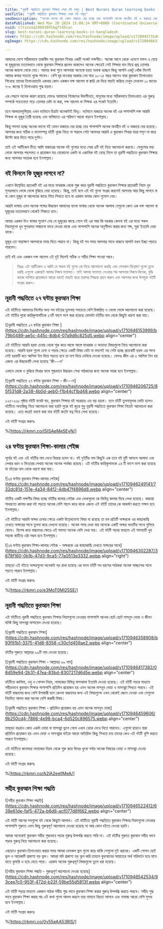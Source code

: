 ```yaml
---
title: "নূরানী পদ্ধতিতে কুরআন শিক্ষার সেরা বই সমূহ | Best Nurani Quran learning books in Bangladesh?"
seoTitle: "নূরানী পদ্ধতিতে কুরআন শিক্ষার সেরা বই সমূহ"
seoDescription: "অনেক ভালো বই যেমন বাজারে বের হচ্ছে তার পাশাপাশি অনেক মানহীন বই ও বাজারে বের হয়েছে। আপনার জন্য সঠিক ও মানসম্পন্ন বই টি খুজে নিতে না পারলে সেটা আপনার আরবি..."
datePublished: Wed Mar 20 2024 15:08:34 GMT+0000 (Coordinated Universal Time)
cuid: cltzxusql000309lbg7t45cac
slug: best-nurani-quran-learning-books-in-bangladesh
cover: https://cdn.hashnode.com/res/hashnode/image/upload/v1710945731488/bf01e7d1-77ce-4c64-93b2-b11488220e0e.webp
ogImage: https://cdn.hashnode.com/res/hashnode/image/upload/v1710946631495/ca1aee83-06d7-41db-a73a-295aeeca435b.webp

---
```


আমদের দেশে সঠিকভাবে তাজবীদ সহ কুরআন শিখার একটি সংকট লক্ষনীয়। অনেক আগে থেকে এদেশে মক্তব এ যেয়ে বা হুজুরদের তত্যাবধানে থেকে কুরআন শিক্ষার প্রচলন থাকলেও অনেক ক্ষেত্রেই সেই শিক্ষার মান নিয়ে প্রশ্ন তোলার অনেক জায়গা থেকে যেত। আমার কথা শুনে আপনারা অনেকে হয়ত অবাক হচ্ছেন কিন্তু আপনি একটু খোঁজ নিলেই আমার কথার সত্যতা খুজে পাবেন। বেশি দূর যাওয়ার দরকার নেয় মাত্র ১০-১৫ বছর আগেও যারা কুরআন তিলাওয়াত শিখেছে তাদের তিলাওয়াতটা একবার কোন একজন দক্ষ আলেম বা ক্বারি কে দিয়ে যাচাই করিয়ে দেখুন দেখবেন ১০ জনের ৭-৮ জনের ই তিলাওয়াত শুদ্ধ হয়না।

এর পেছনে অনেক কারণ রয়েছে যেমনঃ আমাদের নিজেদের উদাসীনতা, মানুষের মধ্যে সঠিকভাবে তিলাওয়াত এর গুরুত্ব সম্পর্কে সচেতনতা গড়ে তোলার চেষ্টা না করা, দক্ষ আলেম বা শিক্ষক এর সংকট ইত্যাদি।

তবে আলহামদুলিল্লাহ এখন বর্তমানে চিত্রটা অনেকটাই ভিন্ন। বর্তমানে বাজারে অনেক বই এর পাশাপাশি দক্ষ আরবি শিক্ষক বা হুজুর তৈরী হয়েছে এবং ভবিষ্যতে এর পরিমাণ আরো বাড়বে ইনশাল্লাহ।

কিন্তু সমস্যা হচ্ছে অনেক ভালো বই যেমন বাজারে বের হচ্ছে তার পাশাপাশি অনেক মানহীন বই ও বাজারে বের হয়েছে। আপনার জন্য সঠিক ও মানসম্পন্ন বইটি খুজে নিতে না পারলে সেটা আপনার আরবি ও কুরআন শিখার যাত্রা মসৃণ না করে ঊল্টো করে দিতে পারে দুর্গম।

তাই এই আর্টিকেল টিতে আমি বাজারের অনেক বই গুলোর মধ্যে সেরা ৪টি বই নিয়ে আলোচনা করবো। যেগুলোর মধ্য থেকে আপনার পছন্দমত ও প্রয়োজন মত যেকোনো একটা বা একাধিক বই বেছে নিলে তা নূরানী পদ্ধতিতে কুরআন শিক্ষার জন্য আপনার সহায়ক হবে ইনশাল্লাহ।

## বই কিনলে কি হুজুর লাগবে না?

এখানে ঊল্লেখিত প্রত্যকটি বই এর মধ্যে মাখরাজ থেকে শুরু করে নূরানী পদ্ধতিতে কুরআন শিক্ষার প্রত্যকটি নিয়ম খুব সুন্দরভাবে ভেঙ্গে ভেঙ্গে বুঝিয়ে দেয়া হয়েছে। কিন্তু, তাই বলে এই বই গুলো সংগ্রহ করলেই আপনার আর কিছু লাগবে না বা কোন হুজুর বা আলেমের কাছে গিয়ে শিখতে হবে না এরকম ভাবার কোন সুযোগ নেয়।

আরবি ভাষায় এমন অনেক শব্দের ঊচ্চারন আমাদের বাংলা ভাষার থেকে অনেক আলাদা যেগুলো কোন এক দক্ষ আলেম বা হুজুরের তত্যাবধানে থেকেই শিকতে হবে।

আবার এরকম টাও ভাবার সুযোগ নেয় যে হুজুরের কাছে গেলে বই এর আর কি দরকার কেননা বই এর মধ্যে সকল নিয়মগুলো খুব সুন্দরমত সাজানো ভাবে দেওয়া থাকে এবং পাশাপাশি অনেক অনুশীলন করার জন্য শব্দ, সুরা ইত্যাদি দেয়া থাকে।

হুজুর তো সারাক্ষাণ আপনাকে সময় দিতে পারবে না। কিন্তু বই সব সময় আপনার সাথে থাকবে আপনি যখন ইচ্ছা পড়তে পারবেন।

তাই বই এবং একজন দক্ষ আলেম এই দুই মিলেই সঠিক ও সহীহ শিক্ষা পাওয়া সম্ভব।

> বিঃদ্রঃ এই আর্টিকেল এ আমি যে সকল বই গুলো কে নিয়ে আলোচনা করছি এবং যেসকল বিশ্লেষণ গুলো তুলে ধরছি এগুলো একান্তই আমার নিজস্ব মতামত। তাই আমার মতামত নেওয়ার পর আপনার নিজস্ব বিবেক, বুদ্ধি কাজে লাগিয়ে প্রয়োজনে আরো যাচাই বাছাই করে তারপর সিদ্ধান্ত গ্রহন করুন এবং আপনার জন্য উপযুক্ত বইটি সংগ্রহ করুন।

## নূরানী পদ্ধতিতে ২৭ ঘন্টায় কুরআন শিক্ষা

এই বইটিতে আমাদের লিস্টের অন্য সব বইয়ের তুলনায় সবচেয়ে বেশি বিস্তারিত ও ভেঙ্গে ভেঙ্গে আলোচনা করা হয়েছে। এই বইটির পুরো কারিকুলামটিকে ২৭টি ভাগে ভাগ করা হয়েছে যেমনটা বইটির নাম থেকে কিছুটা ধারণা করা যায়।

![নূরানী পদ্ধতিতে ২৭ ঘন্টায় কুরআন শিক্ষা ](https://cdn.hashnode.com/res/hashnode/image/upload/v1710946153999/b79b0489-ae5c-445c-8db4-07a9d6c825d5.webp align="center")

এই বইটিতে আরবি হরফ চেনার থেকে শুরু করে আস্তে আস্তে মাখরাজ ও অন্যান্য বিষয়গুলো নিয়ে আলোচনা করা হয়েছে। আরবি হরফ গুলো চেনা ও পড়ার ক্ষেত্রে একটি বিষয় যেটা না বললেই নয় সেটা হচ্ছে প্রত্যকটি হরফ এর সাথে সেই হরফটি কত আলিফ টান দিয়ে পড়তে হবে তা দাগ দিয়ে দেখিয়ে দেওয়া হয়েছে। যেমনঃ জীম এর ৩ আলিফ টান হয় এজন্য এর ঊচ্চারনটি লেখা হয়েছে 'জী---ম'

এভাবে ভেঙ্গে ও বুঝিয়ে লিখার ফলে শুদ্ধভাবে উচ্চারন শেখা পাঠকদের জন্য অনেক সহজ হবে ইনশাল্লাহ।

![নূরানী পদ্ধতিতে ২৭ ঘন্টায় কুরআন শিক্ষা - জী---ম](https://cdn.hashnode.com/res/hashnode/image/upload/v1710946206725/85f531d8-2a38-4b0d-aeb0-f1b44cf1bd48.webp align="center")

২২৫-২৩০ পৃষ্ঠার বইটি যথেষ্ট বড়, কুরআন শিক্ষার বই সচরাচর এত বড় হয়না। তবে বইটি তুলনামুলক মোটা হলেও বইটিতে অন্যকিছু নিয়ে আলোচনা করা হয়নি পুরো বই জুরে শুধু নূরানী পদ্ধতিতে কুরআন শিক্ষা নিয়েই আলোচনা করা হয়েছে। এতে করেই ধারণা করা যায় বইটি কতটা যত্ন নিয়ে লেখা হয়েছে।

এই বইটি সংগ্রহ করুনঃ

%[https://rkmri.co/lSISAeMeSEyN/] 

## ২৪ ঘণ্টায় কুরআন শিক্ষা-কালার পেইজ

পূর্বের বই এবং এই বইটির নাম দেখে বিভ্রান্ত হবেন না। বই দুইটির নাম কিছুটা এক তবে বই দুটি আসলে আলাদা এবং লেখার ধরন ও ভিতরের লেখায় অনেক অনেক পার্থক্য রয়েছে। এই বইটির কারিকুলামকে ২৪ টি ভাগে ভাগ করা হয়েছে যা বইয়ের নাম থেকে ধারণা করা যায়।

![২৪ ঘণ্টায় কুরআন শিক্ষা-কালার পেইজ](https://cdn.hashnode.com/res/hashnode/image/upload/v1710946249141/732dc81d-151e-4a34-84f2-4db47f4896d8.webp align="center")

বইটির একটি লক্ষণীয় বিষয় হচ্ছে বইটির কালার পেইজ এবং লেখাগুলো কে ভিবিন্ন কালার দিয়ে লেখা হয়েছে। বাচ্চারা সাধারণত কালার করা বই পড়তে অনেক বেশি পছন্দ করে থাকে এজন্য এই বইটি তাদের কে আকর্ষণ করতে সক্ষম হবে ইনশাল্লাহ।

এই বইটিতে আরবি অক্ষর চেনার ক্ষেত্রে একটা উল্লেখযোগ্য বিষয় যা রয়েছে তা হল প্রতিটি অক্ষরকে এর কাছাকাছি দেখতে অক্ষরের সাথে তুলনা করে দেখনো হয়েছে। অনেক সময় দেখা যায় অনেকে একটি অক্ষর অন্যটির সাথে গুলিয়ে ফেলে। বিশেষ করে বাচ্চাদের ক্ষেত্রে এই সমস্যা অনেক বেশি দেখা যায়। এই বইটি পড়ার মাধ্যমে এই সমস্যাটি খুব সহজে কাটিয়ে ওঠা সম্ভব হবে ইনশাল্লাহ।

![২৪ ঘণ্টায় কুরআন শিক্ষা-কালার পেইজ - অক্ষরকে এর কাছাকাছি দেখতে অক্ষরের সাথে](https://cdn.hashnode.com/res/hashnode/image/upload/v1710946302287/3678f160-0b1b-47d3-9ca5-77a0513e3332.webp align="right")

তাছাড়া এই বইতে অক্ষরগুলো অনেকটা বড় রাখা হয়েছে এর ফলে বইটি সব বয়সের পাঠকরা অনেক সাচ্ছন্দের সাথে পড়তে পারবে ইনশাল্লাহ।

এই বইটি সংগ্রহ করুনঃ

%[https://rkmri.co/e3MoT0Ml25SE/] 

## নূরানী পদ্ধতিতে কুরআন শিক্ষা

এই বইটিতে নূরানী পদ্ধতিতে কুরআন শিক্ষার নিয়মগুলো দেওয়ার পাশাপাশি অনেক ছোট ছোট মাসনুন দোয়া ও জীবন ঘনিষ্ট কিছু মাসআ্লা মাসায়েল দেওয়া হয়েছে।

![নূরানী পদ্ধতিতে কুরআন শিক্ষা](https://cdn.hashnode.com/res/hashnode/image/upload/v1710946358908/b93f91b1-3375-41d8-8358-c30cfd459ae2.webp align="center")

বইটির শুরুতে আল্লাহর ৯৯টি নাম দেওয়া হয়েছে।

![নূরানী পদ্ধতিতে কুরআন শিক্ষা - আল্লাহর ৯৯ নাম](https://cdn.hashnode.com/res/hashnode/image/upload/v1710946417382/08d59e94-2b31-47ea-83bd-8307217d6d5e.webp align="center")

বইটিতে কালিমা, ওযু ও গোসল নিয়ম, নামাজের বিভিন্ন মাসআলা ইত্যাদি দেওয়া হয়েছে। এই বইটি পড়ার মাধ্যমে সহীহভাবে কুরআন শিক্ষার পাশাপাশি প্রতিদিন প্রয়োজন হয় এমন অনেক মাসনুন দোয়া ও মাসআ্লা শিখতে পারবে। এই বইটি বাচ্চাদের জন্য বেশি উপকারী হবে কেননা বাচ্চাদের জন্য এই বিষয়গুলো এখন থেকেই জেনে নেওয়া এবং সেগুলো নিয়মিত আমল করা অনেক বেশি জরুরী বিষয়।

![নূরানী পদ্ধতিতে কুরআন শিক্ষা - প্রতিদিন প্রয়োজন হয় এমন অনেক মাসনুন দোয়া](https://cdn.hashnode.com/res/hashnode/image/upload/v1710946459606/9b250cd4-7866-4e98-bca4-6d520c896575.webp align="center")

তাছাড়া বড়রাও কোন একটা দোয়া বা মাসআ্লা ভুলে গেলে এখান থেকে দেখে নিতে পারবেন। এগুলো ছাড়াও যারা প্রতিদিন প্রয়োজন হয় এমন দোয়া ও মাসআ্লার বাইরে আরো অতিরিক্ত কিছু শিখতে চায় তাদের কেও এই বইটি খুশি করতে পারবে ইনশাল্লাহ।

এই বইটিতে জানাযার নামাজের নিয়ম থেকে শুরু করে ঈদের খুৎবা পর্যন্ত অনেক বিষয়ের দোয়া ও মাসআ্লা দেওয়া হয়েছে।

এই বইটি সংগ্রহ করুনঃ

%[https://rkmri.co/A2lA2eelIMeA/] 

## সহীহ কুরআন শিক্ষা পদ্ধতি

![সহীহ কুরআন শিক্ষা পদ্ধতি](https://cdn.hashnode.com/res/hashnode/image/upload/v1710946522412/638e61de-faf5-472a-b6d8-acf077d8f662.webp align="center")

এই বইটি আগের সবগুলো বই থেকে কিছুটা আলাদা। এই বইটিতে নূরানী পদ্ধতিতে কুরআন শিক্ষার নিয়মগুলো দেওয়ার পাশাপাশি শুরুতে এমন কিছু গুরুত্বপূর্ণ আলোচনা দেওয়া হয়েছে যা আর কোন বইতে দেওয়া হয়নি।

আমরা অনেকেই কুরআন সহীহ শুদ্ধভাবে পড়ার গুরুত্ব উপলব্ধি করতে পারি না। এই বইটির শুরুতে কুরআন সহীহ ভাবে পড়ার গুরুত্ব নিয়ে আলোচনা করা হয়েছে।

এছাড়াও কুরআন তিলাওয়াত করার সময় আমরা যেসকল ভুল গুলো করে থাকি সেগুলো দুই ধরনের। একটি গোপন ছোট ভুল ও আরেকটি প্রকাশ্য বড় ভুল। আমরা যদি প্রকাশ্য বড় ভুল করি তাহলে কুরআনের আয়াতের অর্থ পরিবর্তন হয়ে যাবে যাতে কুফরি ও হয়ে যেতে পারে। এরকম অনেক গুরুত্বপূর্ণ বিষয়গুলো তুলে ধরা হয়েছে।

![সহীহ কুরআন শিক্ষা পদ্ধতি - গুরুত্বপূর্ণ আলোচনা দেওয়া হয়েছে](https://cdn.hashnode.com/res/hashnode/image/upload/v1710946542534/93cee7c0-953f-472d-b22f-59be55d5813f.webp align="center")

এই বইটি পড়ার মাধ্যমে একজন পাঠক সহীহ শুদ্ধ ভাবে কুরআন শিক্ষা করার গুরুত্ব উপলব্ধি করতে পারবে। সহীহ শুদ্ধ ভাবে কুরআন শিক্ষা করার পর এই কথা গুলো আমল করলে তার নামাযে ধিরতা আসবে এবং নামাজ আরো বেশি সুন্দর হবে ইনশাল্লাহ।

এই বইটি সংগ্রহ করুনঃ

%[https://rkmri.co/0y55eAA53RlS/]